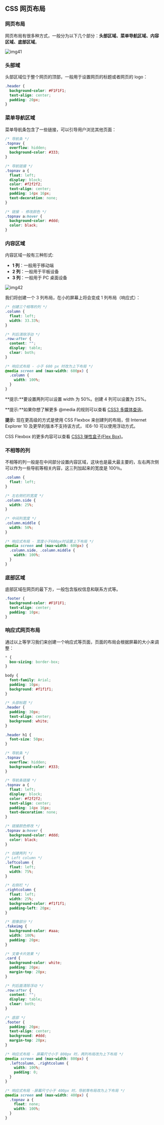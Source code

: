 ## CSS 网页布局

### 网页布局

网页布局有很多种方式，一般分为以下几个部分：**头部区域、菜单导航区域、内容区域、底部区域**。

![img41](D:\Programs\Typora\img\img41.png)

### 头部域

头部区域位于整个网页的顶部，一般用于设置网页的标题或者网页的 logo：

```css
.header {
  background-color: #F1F1F1;
  text-align: center;
  padding: 20px;
}
```

### 菜单导航区域

菜单导航条包含了一些链接，可以引导用户浏览其他页面：

```css
/* 导航条 */
.topnav {
  overflow: hidden;
  background-color: #333;
}
 
/* 导航链接 */
.topnav a {
  float: left;
  display: block;
  color: #f2f2f2;
  text-align: center;
  padding: 14px 16px;
  text-decoration: none;
}
 
/* 链接 - 修改颜色 */
.topnav a:hover {
  background-color: #ddd;
  color: black;
}
```

### 内容区域

内容区域一般有三种形式:

- **1 列**：一般用于移动端
- **2 列**：一般用于平板设备
- **3 列**：一般用于 PC 桌面设备

![img42](D:\Programs\Typora\img\img42.png)

我们将创建一个 3 列布局，在小的屏幕上将会变成 1 列布局（响应式）：

```css
/* 创建三个相等的列 */
.column {
  float: left;
  width: 33.33%;
}
 
/* 列后清除浮动 */
.row:after {
  content: "";
  display: table;
  clear: both;
}
 
/* 响应式布局 - 小于 600 px 时改为上下布局 */
@media screen and (max-width: 600px) {
  .column {
    width: 100%;
  }
}
```

**提示:**要设置两列可以设置 width 为 50%。创建 4 列可以设置为 25%。

**提示:**如果你想了解更多 @media 的规则可以查看 [CSS3 多媒体查询](https://www.runoob.com/css3/css3-mediaqueries.html)。

**提示:** 现在更高级的方式是使用 CSS Flexbox 来创建列的布局，但 Internet Explorer 10 及更早的版本不支持该方式， IE6-10 可以使用浮动方式。

CSS Flexbox 的更多内容可以查看 [CSS3 弹性盒子(Flex Box)](https://www.runoob.com/css3/css3-flexbox.html)。

### 不相等的列

不相等的列一般是在中间部分设置内容区域，这块也是最大最主要的，左右两次侧可以作为一些导航等相关内容，这三列加起来的宽度是 100％。

```css
.column {
  float: left;
}
 
/* 左右侧栏的宽度 */
.column.side {
  width: 25%;
}
 
/* 中间列宽度 */
.column.middle {
  width: 50%;
}
 
/* 响应式布局 - 宽度小于600px时设置上下布局 */
@media screen and (max-width: 600px) {
  .column.side, .column.middle {
    width: 100%;
  }
}
```

### 底部区域

底部区域在网页的最下方，一般包含版权信息和联系方式等。

```css
.footer {
  background-color: #F1F1F1;
  text-align: center;
  padding: 10px;
}
```

### 响应式网页布局

通过以上等学习我们来创建一个响应式等页面，页面的布局会根据屏幕的大小来调整：

```css
* {
  box-sizing: border-box;
}
 
body {
  font-family: Arial;
  padding: 10px;
  background: #f1f1f1;
}
 
/* 头部标题 */
.header {
  padding: 30px;
  text-align: center;
  background: white;
}
 
.header h1 {
  font-size: 50px;
}
 
/* 导航条 */
.topnav {
  overflow: hidden;
  background-color: #333;
}
 
/* 导航条链接 */
.topnav a {
  float: left;
  display: block;
  color: #f2f2f2;
  text-align: center;
  padding: 14px 16px;
  text-decoration: none;
}
 
/* 链接颜色修改 */
.topnav a:hover {
  background-color: #ddd;
  color: black;
}
 
/* 创建两列 */
/* Left column */
.leftcolumn {   
  float: left;
  width: 75%;
}
 
/* 右侧栏 */
.rightcolumn {
  float: left;
  width: 25%;
  background-color: #f1f1f1;
  padding-left: 20px;
}
 
/* 图像部分 */
.fakeimg {
  background-color: #aaa;
  width: 100%;
  padding: 20px;
}
 
/* 文章卡片效果 */
.card {
  background-color: white;
  padding: 20px;
  margin-top: 20px;
}
 
/* 列后面清除浮动 */
.row:after {
  content: "";
  display: table;
  clear: both;
}
 
/* 底部 */
.footer {
  padding: 20px;
  text-align: center;
  background: #ddd;
  margin-top: 20px;
}
 
/* 响应式布局 - 屏幕尺寸小于 800px 时，两列布局改为上下布局 */
@media screen and (max-width: 800px) {
  .leftcolumn, .rightcolumn {   
    width: 100%;
    padding: 0;
  }
}
 
/* 响应式布局 -屏幕尺寸小于 400px 时，导航等布局改为上下布局 */
@media screen and (max-width: 400px) {
  .topnav a {
    float: none;
    width: 100%;
  }
}
```

